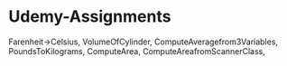 # Udemy-Assignments
Farenheit->Celsius, VolumeOfCylinder, ComputeAveragefrom3Variables, PoundsToKilograms, ComputeArea, ComputeAreafromScannerClass,
